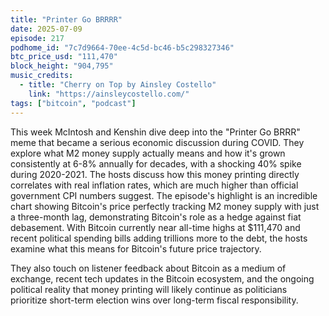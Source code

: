```yaml
---
title: "Printer Go BRRRR"
date: 2025-07-09
episode: 217
podhome_id: "7c7d9664-70ee-4c5d-bc46-b5c298327346"
btc_price_usd: "111,470"
block_height: "904,795"
music_credits:
  - title: "Cherry on Top by Ainsley Costello"
    link: "https://ainsleycostello.com/"
tags: ["bitcoin", "podcast"]
---
```

This week McIntosh and Kenshin dive deep into the "Printer Go BRRR" meme that became a serious economic discussion during COVID. They explore what M2 money supply actually means and how it's grown consistently at 6-8% annually for decades, with a shocking 40% spike during 2020-2021. The hosts discuss how this money printing directly correlates with real inflation rates, which are much higher than official government CPI numbers suggest.
The episode's highlight is an incredible chart showing Bitcoin's price perfectly tracking M2 money supply with just a three-month lag, demonstrating Bitcoin's role as a hedge against fiat debasement. With Bitcoin currently near all-time highs at $111,470 and recent political spending bills adding trillions more to the debt, the hosts examine what this means for Bitcoin's future price trajectory.

They also touch on listener feedback about Bitcoin as a medium of exchange, recent tech updates in the Bitcoin ecosystem, and the ongoing political reality that money printing will likely continue as politicians prioritize short-term election wins over long-term fiscal responsibility.

